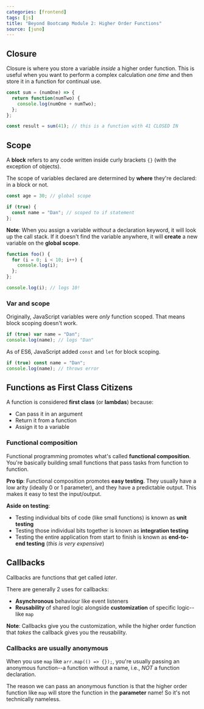 ```yaml
---
categories: [frontend]
tags: [js]
title: "Beyond Bootcamp Module 2: Higher Order Functions"
source: [juno]
---
```


## Closure

Closure is where you store a variable *inside* a higher order function. This is useful when you want to perform a complex calculation *one time* and then store it in a function for continual use.

```js
const sum = (numOne) => {
  return function(numTwo) {
    console.log(numOne + numTwo);
  };
};

const result = sum(41); // this is a function with 41 CLOSED IN
```

## Scope

A **block** refers to any code written inside curly brackets `{}` (with the exception of objects).

The scope of variables declared are determined by **where** they're declared: in a block or not.

```js
const age = 30; // global scope

if (true) {
  const name = "Dan"; // scoped to if statement
};
```

**Note**: When you assign a variable *without* a declaration keyword, it will look up the call stack. If it doesn't find the variable anywhere, it will **create** a new variable on the **global scope**.

```js
function foo() {
  for (i = 0; i < 10; i++) {
    console.log(i);
  };
};

console.log(i); // logs 10!
```

### Var and scope

Originally, JavaScript variables were *only* function scoped. That means block scoping doesn't work.

```js
if (true) var name = "Dan";
console.log(name); // logs "Dan"
```

As of ES6, JavaScript added `const` and `let` for block scoping.

```js
if (true) const name = "Dan";
console.log(name); // throws error
```

## Functions as First Class Citizens

A function is considered **first class** (or **lambdas**) because:
* Can pass it in an argument
* Return it from a function
* Assign it to a variable

### Functional composition

Functional programming promotes what's called **functional composition**. You're basically building small functions that pass tasks from function to function.

**Pro tip**: Functional composition promotes **easy testing**. They usually have a low arity (ideally 0 or 1 parameter), and they have a predictable output. This makes it easy to test the input/output.

**Aside on testing**:
* Testing individual bits of code (like small functions) is known as **unit testing**
* Testing those individual bits together is known as **integration testing**
* Testing the entire application from start to finish is known as **end-to-end testing** (*this is very expensive*)

## Callbacks

Callbacks are functions that get called *later*.

There are generally 2 uses for callbacks:

* **Asynchronous** behaviour like event listeners
* **Reusability** of shared logic alongside **customization** of specific logic--like `map`

**Note**: Callbacks give you the customization, while the higher order function that *takes* the callback gives you the reusability.

### Callbacks are usually anonymous

When you use `map` like `arr.map(() => {});`, you're usually passing an anonymous function--a function without a name, i.e., *NOT* a function declaration.

The reason we can pass an anonymous function is that the higher order function like `map` will store the function in the **parameter** name! So it's not technically nameless.